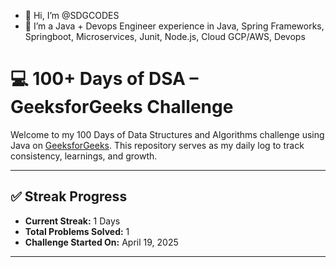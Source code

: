 - 👋 Hi, I’m @SDGCODES
- 👀 I’m a Java + Devops Engineer experience in Java, Spring Frameworks, Springboot, Microservices, Junit, Node.js, Cloud GCP/AWS, Devops
# 💻 100+ Days of DSA – GeeksforGeeks Challenge


Welcome to my 100 Days of Data Structures and Algorithms challenge using Java on [GeeksforGeeks](https://www.geeksforgeeks.org/). This repository serves as my daily log to track consistency, learnings, and growth.

---

## ✅ Streak Progress

- **Current Streak:** 1 Days
- **Total Problems Solved:** 1
- **Challenge Started On:** April 19, 2025

---

